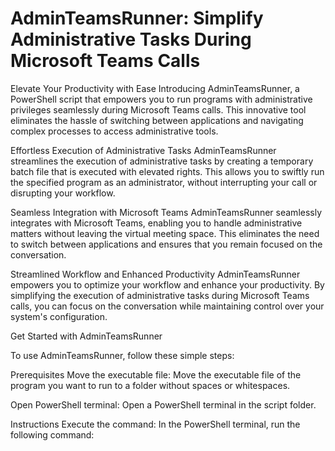 
# AdminTeamsRunner: Simplify Administrative Tasks During Microsoft Teams Calls

Elevate Your Productivity with Ease
Introducing AdminTeamsRunner, a PowerShell script that empowers you to run programs with administrative privileges seamlessly during Microsoft Teams calls. This innovative tool eliminates the hassle of switching between applications and navigating complex processes to access administrative tools.

Effortless Execution of Administrative Tasks
AdminTeamsRunner streamlines the execution of administrative tasks by creating a temporary batch file that is executed with elevated rights. This allows you to swiftly run the specified program as an administrator, without interrupting your call or disrupting your workflow.

Seamless Integration with Microsoft Teams
AdminTeamsRunner seamlessly integrates with Microsoft Teams, enabling you to handle administrative matters without leaving the virtual meeting space. This eliminates the need to switch between applications and ensures that you remain focused on the conversation.

Streamlined Workflow and Enhanced Productivity
AdminTeamsRunner empowers you to optimize your workflow and enhance your productivity. By simplifying the execution of administrative tasks during Microsoft Teams calls, you can focus on the conversation while maintaining control over your system's configuration.


Get Started with AdminTeamsRunner

To use AdminTeamsRunner, follow these simple steps:

Prerequisites
Move the executable file: Move the executable file of the program you want to run to a folder without spaces or whitespaces.

Open PowerShell terminal: Open a PowerShell terminal in the script folder.

Instructions
Execute the command: In the PowerShell terminal, run the following command:
